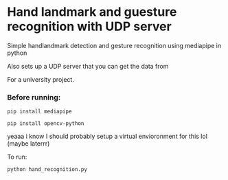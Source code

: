 # Hand landmark and guesture recognition with UDP server

Simple handlandmark detection and gesture recognition using mediapipe in python

Also sets up a UDP server that you can get the data from

For a university project.

### Before running:

```
pip install mediapipe
```
```
pip install opencv-python
```

yeaaa i know I should probably setup a virtual envioronment for this lol (maybe laterrr)

To run:
```
python hand_recognition.py
```
